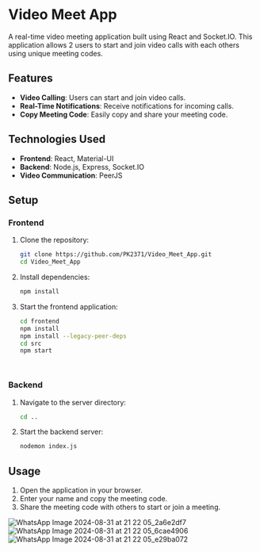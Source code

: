 # Video Meet App

A real-time video meeting application built using React and Socket.IO. This application allows  2 users to start and join video calls with each others using unique meeting codes.

## Features

- **Video Calling**: Users can start and join video calls.
- **Real-Time Notifications**: Receive notifications for incoming calls.
- **Copy Meeting Code**: Easily copy and share your meeting code.

## Technologies Used

- **Frontend**: React, Material-UI
- **Backend**: Node.js, Express, Socket.IO
- **Video Communication**: PeerJS

## Setup

### Frontend

1. Clone the repository:

    ```bash
    git clone https://github.com/PK2371/Video_Meet_App.git
    cd Video_Meet_App

2. Install dependencies:

    ```bash
    npm install
    ```

3. Start the frontend application:

    ```bash
    cd frontend
    npm install
    npm install --legacy-peer-deps
    cd src
    npm start
    
    
    
    
    ```

### Backend

1. Navigate to the server directory:

    ```bash
    cd ..
   ```

2. Start the backend server:

    ```bash
    nodemon index.js
    ```

## Usage

1. Open the application in your browser.
2. Enter your name and copy the meeting code.
3. Share the meeting code with others to start or join a meeting.

![WhatsApp Image 2024-08-31 at 21 22 05_2a6e2df7](https://github.com/user-attachments/assets/3a038108-abc2-49a8-a682-ae499b8dc4d8)
![WhatsApp Image 2024-08-31 at 21 22 05_6cae4906](https://github.com/user-attachments/assets/8de7457c-5cec-4056-97e9-c92e22e8df69)
![WhatsApp Image 2024-08-31 at 21 22 05_e29ba072](https://github.com/user-attachments/assets/4f69fcfc-0560-4ef1-a506-40b8a564ef33)


